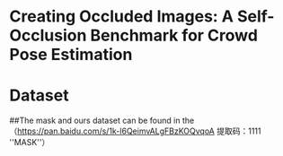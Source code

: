 # Creating Occluded Images: A Self-Occlusion Benchmark for Crowd Pose Estimation
# Dataset
##The mask and ours dataset can be found in the（https://pan.baidu.com/s/1k-l6QeimvALgFBzKOQvqoA 
提取码：1111  ''MASK''）
